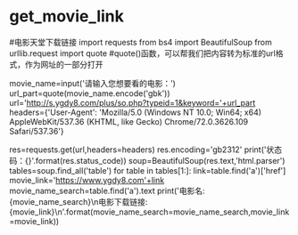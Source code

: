 # get_movie_link
#电影天堂下载链接
import requests
from bs4 import BeautifulSoup
from urllib.request import quote
#quote()函数，可以帮我们把内容转为标准的url格式，作为网址的一部分打开

movie_name=input('请输入您想要看的电影：')
url_part=quote(movie_name.encode('gbk'))
url='http://s.ygdy8.com/plus/so.php?typeid=1&keyword='+url_part
headers={'User-Agent': 'Mozilla/5.0 (Windows NT 10.0; Win64; x64) AppleWebKit/537.36 (KHTML, like Gecko) Chrome/72.0.3626.109 Safari/537.36'}

res=requests.get(url,headers=headers)
res.encoding='gb2312'
print('状态码：{}'.format(res.status_code))
soup=BeautifulSoup(res.text,'html.parser')
tables=soup.find_all('table')
for table in tables[1:]:
    link=table.find('a')['href']
    movie_link='https://www.ygdy8.com'+link
    movie_name_search=table.find('a').text
    print('电影名:{movie_name_search}\n电影下载链接:{movie_link}\n'.format(movie_name_search=movie_name_search,movie_link=movie_link))
